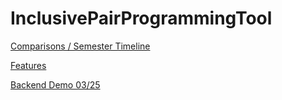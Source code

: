 # InclusivePairProgrammingTool

[Comparisons / Semester Timeline](https://github.com/shandlermason/InclusivePairProgrammingTool/blob/main/Tasks_Timeline.md)

[Features](https://github.com/shandlermason/InclusivePairProgrammingTool/blob/main/features.md)

[Backend Demo 03/25](https://drive.google.com/file/d/1M0ArQ8cgCEEd9Oe54uz1TDxJDrJ367Ew/view)
